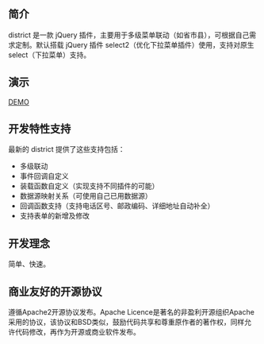 ## 简介

district 是一款 jQuery 插件，主要用于多级菜单联动（如省市县），可根据自己需求定制。默认搭载 jQuery 插件 select2（优化下拉菜单插件）使用，支持对原生 select（下拉菜单）支持。

## 演示
[DEMO](https://jundayw.github.io/district/district.html)

## 开发特性支持

最新的 district 提供了这些支持包括：

*  多级联动
*  事件回调自定义
*  装载函数自定义（实现支持不同插件的可能）
*  数据源映射关系（可使用自己已用数据源）
*  回调函数支持（支持电话区号、邮政编码、详细地址自动补全）
*  支持表单的新增及修改

## 开发理念

简单、快速。

## 商业友好的开源协议

遵循Apache2开源协议发布。Apache Licence是著名的非盈利开源组织Apache采用的协议，该协议和BSD类似，鼓励代码共享和尊重原作者的著作权，同样允许代码修改，再作为开源或商业软件发布。
